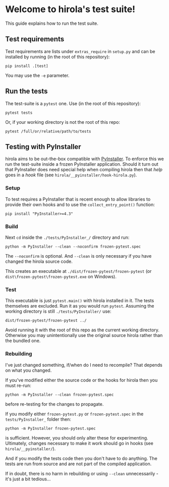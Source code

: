 # Welcome to hirola's test suite!

This guide explains how to run the test suite.

## Test requirements

Test requirements are lists under `extras_require` in `setup.py` and can be
installed by running (in the root of this repository):

```shell
pip install .[test]
```

You may use the `-e` parameter.

## Run the tests

The test-suite is a `pytest` one. Use (in the root of this repository):

```shell
pytest tests
```

Or, if your working directory is not the root of this repo:

```shell
pytest /full/or/relative/path/to/tests
```

## Testing with PyInstaller

hirola aims to be out-the-box compatible with
[PyInstaller](https://github.com/pyinstaller/pyinstaller/). To enforce this we
run the test-suite inside a frozen PyInstaller application. Should it turn out
that PyInstaller does need special help when compiling hirola
then that *help* goes in a *hook* file (see
`hirola/__pyinstaller/hook-hirola.py`).

### Setup

To test requires a PyInstaller that is recent enough to allow libraries to
provide their own hooks and to use the `collect_entry_point()` function:

``` shell
pip install "PyInstaller>=4.3"
```

### Build

Next `cd` inside the `./tests/PyInstaller_/` directory and run:

```shell
python -m PyInstaller --clean --noconfirm frozen-pytest.spec
```

The `--noconfirm` is optional. And `--clean` is only necessary if you have
changed the hirola source code.

This creates an executable at `./dist/frozen-pytest/frozen-pytest` (or
`dist\frozen-pytest\frozen-pytest.exe` on Windows).

### Test

This executable is just `pytest.main()` with hirola
installed in it. The tests themselves are excluded. Run it as you would run
`pytest`. Assuming the working directory is still `./tests/PyInstaller/` use:

```shell
dist/frozen-pytest/frozen-pytest ../
```

Avoid running it with the root of this repo as the current working directory.
Otherwise you may unintentionally use the original source hirola
rather than the bundled one.

### Rebuilding

I've just changed something, if/when do I need to recompile? That depends on
what you changed.

If you've modified either the source code or the hooks for hirola
then you must re-run:

```shell
python -m PyInstaller --clean frozen-pytest.spec
```

before re-testing for the changes to propagate.

If you modify either `frozen-pytest.py` or `frozen-pytest.spec` in the
`tests/PyInstaller_` folder then:

```shell script
python -m PyInstaller frozen-pytest.spec
```

is sufficient. However, you should only alter these for experimenting.
Ultimately, changes necessary to make it work should go in hooks (see
`hirola/__pyinstaller/`).

And if you modify the tests code then you don't have to do anything. The tests
are run from source and are not part of the compiled application.

If in doubt, there is no harm in rebuilding or using `--clean` unnecessarily -
it's just a bit tedious...
